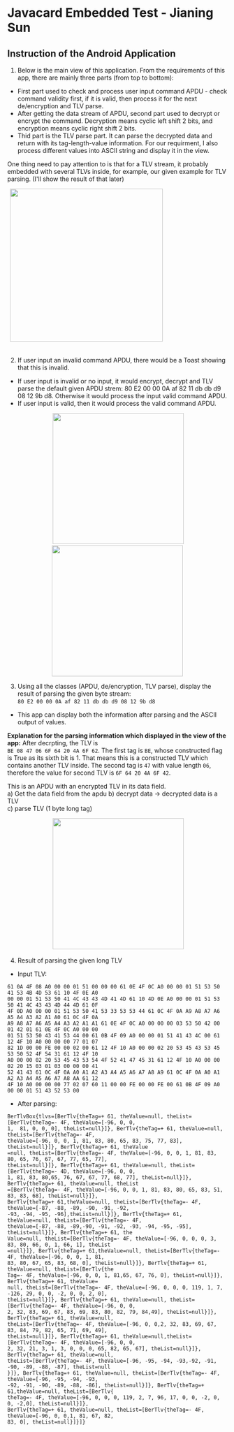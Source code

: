# Javacard Embedded Test - Jianing Sun
## Instruction of the Android Application
1. Below is the main view of this application. From the requirements of this app, there are mainly
three parts (from top to bottom): 
* First part used to check and process user input command APDU - check command validity first, 
if it is valid, then process it for the next de/encryption and TLV parse.
* After getting the data stream of APDU, second part used to decrypt or encrypt the command. Decryption means 
cyclic left shift 2 bits, and encryption means cyclic right shift 2 bits.
* Thid part is the TLV parse part. It can parse the decrypted data and return with its tag-length-value information.
For our requirment, I also process different values into ASCII string and display it in the view.   

One thing need to pay attention to is that for a TLV stream, it probably embedded with several TLVs inside, 
for example, our given example for TLV parsing. (I'll show the result of that later)
<div align="center">
  <img src="https://github.com/jianingsun21/javacard-apdu-tlv/blob/master/figures/1.jpeg" width="350" height=“400">                                                                          
</div>

2. If user input an invalid command APDU, there would be a Toast showing that this is invalid. 
* If user input is invalid or no input, it would encrypt, decrypt and TLV parse the default given APDU strem:
80 E2 00 00 0A af 82 11 db db d9 08 12 9b d8. Otherwise it would process the input valid command APDU. 
* If user input is valid, then it would process the valid command APDU.
<div align="center">
  <img src="https://github.com/jianingsun21/javacard-apdu-tlv/blob/master/figures/2.jpeg" width="300" height=“350">
  <img src="https://github.com/jianingsun21/javacard-apdu-tlv/blob/master/figures/3.jpeg" width="300" height=“350">                                                                                                            
</div>

3. Using all the classes (APDU, de/encryption, TLV parse), display the result of parsing the 
given byte stream:   
`80 E2 00 00 0A af 82 11 db db d9 08 12 9b d8`
* This app can display both the information after parsing and the ASCII output of values. 

**Explanation for the parsing information which displayed in the view of the app:** After decrpting, the TLV is   
`BE 08 47 06 6F 64 20 4A 6F 62`. The first tag is `BE`, whose constructed flag is True as its sixth bit is 1. That means this is a constructed TLV which contains another TLV inside. The second tag is `47` with value length `06`, therefore the value for second TLV is `6F 64 20 4A 6F 42`.

This is an APDU with an encrypted TLV in its data field.  
a) Get the data field from the apdu 
b) decrypt data -> decrypted data is a TLV  
c) parse TLV (1 byte long tag)  
<div align="center">
  <img src="https://github.com/jianingsun21/javacard-apdu-tlv/blob/master/figures/4.jpeg" width="300" height=“350">                                                                                                            
</div>

4. Result of parsing the given long TLV  
* Input TLV:
```
61 0A 4F 08 A0 00 00 01 51 00 00 00 61 0E 4F 0C A0 00 00 01 51 53 50 41 53 4B 4D 53 61 10 4F 0E A0   
00 00 01 51 53 50 41 4C 43 43 4D 41 4D 61 10 4D 0E A0 00 00 01 51 53 50 41 4C 43 43 4D 44 4D 61 0F    
4F 0D A0 00 00 01 51 53 50 41 53 33 53 53 44 61 0C 4F 0A A9 A8 A7 A6 A5 A4 A3 A2 A1 A0 61 0C 4F 0A    
A9 A8 A7 A6 A5 A4 A3 A2 A1 A1 61 0E 4F 0C A0 00 00 00 03 53 50 42 00 01 42 01 61 0E 4F 0C A0 00 00    
01 51 53 50 43 41 53 44 00 61 0B 4F 09 A0 00 00 01 51 41 43 4C 00 61 12 4F 10 A0 00 00 00 77 01 07  
82 1D 00 00 FE 00 00 02 00 61 12 4F 10 A0 00 00 02 20 53 45 43 53 45 53 50 52 4F 54 31 61 12 4F 10    
A0 00 00 02 20 53 45 43 53 54 4F 52 41 47 45 31 61 12 4F 10 A0 00 00 02 20 15 03 01 03 00 00 00 41    
52 41 43 61 0C 4F 0A A0 A1 A2 A3 A4 A5 A6 A7 A8 A9 61 0C 4F 0A A0 A1 A2 A3 A4 A5 A6 A7 A8 AA 61 12    
4F 10 A0 00 00 00 77 02 07 60 11 00 00 FE 00 00 FE 00 61 0B 4F 09 A0 00 00 01 51 43 52 53 00
```
* After parsing:
```
BerTlvBox{tlvs=[BerTlv{theTag=+ 61, theValue=null, theList=[BerTlv{theTag=- 4F, theValue=[-96, 0, 0,   
1,  81, 0, 0, 0], theList=null}]}, BerTlv{theTag=+ 61, theValue=null, theList=[BerTlv{theTag=- 4F,   
theValue=[-96, 0, 0, 1, 81, 83, 80, 65, 83, 75, 77, 83], theList=null}]}, BerTlv{theTag=+ 61, theValue  
=null, theList=[BerTlv{theTag=- 4F, theValue=[-96, 0, 0, 1, 81, 83, 80, 65, 76, 67, 67, 77, 65, 77],   
theList=null}]}, BerTlv{theTag=+ 61, theValue=null, theList=[BerTlv{theTag=- 4D, theValue=[-96, 0, 0,  
1, 81, 83, 80,65, 76, 67, 67, 77, 68, 77], theList=null}]}, BerTlv{theTag=+ 61, theValue=null, theList  
=[BerTlv{theTag=- 4F, theValue=[-96, 0, 0, 1, 81, 83, 80, 65, 83, 51, 83, 83, 68], theList=null}]},   
BerTlv{theTag=+ 61,theValue=null, theList=[BerTlv{theTag=- 4F, theValue=[-87, -88, -89, -90, -91, -92,  
-93, -94, -95, -96],theList=null}]}, BerTlv{theTag=+ 61, theValue=null, theList=[BerTlv{theTag=- 4F,   
theValue=[-87, -88, -89,-90, -91, -92, -93, -94, -95, -95], theList=null}]}, BerTlv{theTag=+ 61, the  
Value=null, theList=[BerTlv{theTag=- 4F, theValue=[-96, 0, 0, 0, 3, 83, 80, 66, 0, 1, 66, 1], theList  
=null}]}, BerTlv{theTag=+ 61,theValue=null, theList=[BerTlv{theTag=- 4F, theValue=[-96, 0, 0, 1, 81,  
83, 80, 67, 65, 83, 68, 0], theList=null}]}, BerTlv{theTag=+ 61, theValue=null, theList=[BerTlv{the  
Tag=- 4F, theValue=[-96, 0, 0, 1, 81,65, 67, 76, 0], theList=null}]}, BerTlv{theTag=+ 61, theValue=  
null, theList=[BerTlv{theTag=- 4F, theValue=[-96, 0, 0, 0, 119, 1, 7, -126, 29, 0, 0, -2, 0, 0, 2, 0],   
theList=null}]}, BerTlv{theTag=+ 61, theValue=null, theList=[BerTlv{theTag=- 4F, theValue=[-96, 0, 0,  
2, 32, 83, 69, 67, 83, 69, 83, 80, 82, 79, 84,49], theList=null}]}, BerTlv{theTag=+ 61, theValue=null,  
theList=[BerTlv{theTag=- 4F, theValue=[-96, 0, 0,2, 32, 83, 69, 67, 83, 84, 79, 82, 65, 71, 69, 49],   
theList=null}]}, BerTlv{theTag=+ 61, theValue=null,theList=[BerTlv{theTag=- 4F, theValue=[-96, 0, 0,  
2, 32, 21, 3, 1, 3, 0, 0, 0, 65, 82, 65, 67], theList=null}]}, BerTlv{theTag=+ 61, theValue=null,   
theList=[BerTlv{theTag=- 4F, theValue=[-96, -95, -94, -93,-92, -91, -90, -89, -88, -87], theList=null  
}]}, BerTlv{theTag=+ 61, theValue=null, theList=[BerTlv{theTag=- 4F, theValue=[-96, -95, -94, -93,   
-92, -91, -90, -89, -88, -86], theList=null}]}, BerTlv{theTag=+ 61,theValue=null, theList=[BerTlv{  
theTag=- 4F, theValue=[-96, 0, 0, 0, 119, 2, 7, 96, 17, 0, 0, -2, 0, 0, -2,0], theList=null}]},   
BerTlv{theTag=+ 61, theValue=null, theList=[BerTlv{theTag=- 4F, theValue=[-96, 0, 0,1, 81, 67, 82,   
83, 0], theList=null}]}]}            
```
